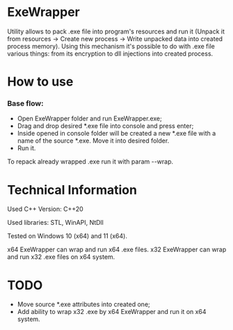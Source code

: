 # ExeWrapper
Utility allows to pack .exe file into program's resources and run it (Unpack it from resources -> Create new process -> Write unpacked data into created process memory).
Using this mechanism it's possible to do with .exe file various things: from its encryption to dll injections into created process.

# How to use
### Base flow:
- Open ExeWrapper folder and run ExeWrapper.exe;
- Drag and drop desired *.exe file into console and press enter;
- Inside opened in console folder will be created a new *.exe file with a name of the source *.exe. Move it into desired folder.
- Run it.

To repack already wrapped .exe run it with param --wrap.

# Technical Information
Used C++ Version: C++20

Used libraries: STL, WinAPI, NtDll

Tested on Windows 10 (x64) and 11 (x64). 

x64 ExeWrapper can wrap and run x64 .exe files.
x32 ExeWrapper can wrap and run x32 .exe files on x64 system.

# TODO
- Move source *.exe attributes into created one;
- Add ability to wrap x32 .exe by x64 ExeWrapper and run it on x64 system.